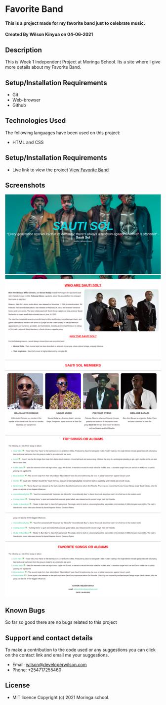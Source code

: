 # Favorite Band
#### This is a project made for my favorite band just to celebrate music. 
#### Created By Wilson Kinyua on 04-06-2021
## Description
This is Week 1 Independent Project at Moringa School. Its a site where I give more details about my Favorite Band.
## Setup/Installation Requirements
* Git
* Web-browser
* Github
## Technologies Used
 The following languages have been used on this project:
 * HTML and CSS

## Setup/Installation Requirements

* Live link to view the project <a href="https://wilsonkinyua.github.io/fav-band/">View Favorite Band</a>
## Screenshots
<img src="./images/1.png" alt="screenshot" />
<img src="./images/2.png" alt="screenshot" />
<img src="./images/3.png" alt="screenshot" />
<img src="./images/4.png" alt="screenshot" />
<img src="./images/5.png" alt="screenshot" />

## Known Bugs
 So far so good there are no bugs related to this project
## Support and contact details
To make a contribution to the code used or any suggestions you can click on the contact link and email me your suggestions.
* Email: wilson@developerwilson.com
* Phone: +254717255460
## License
* MIT licence Copyright (c) 2021 Moringa school.
  